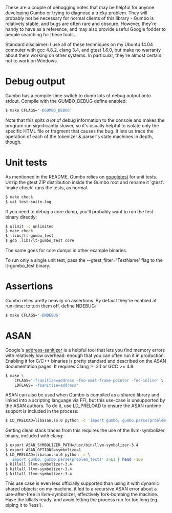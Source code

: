 These are a couple of debugging notes that may be helpful for anyone developing
Gumbo or trying to diagnose a tricky problem.  They will probably not be
necessary for normal clients of this library - Gumbo is relatively stable, and
bugs are often rare and obscure.  However, they're handy to have as a reference,
and may also provide useful Google fodder to people searching for these tools.

Standard disclaimer: I use all of these techniques on my Ubuntu 14.04 computer
with gcc 4.8.2, clang 3.4, and gtest 1.6.0, but make no warranty about them
working on other systems.  In particular, they're almost certain not to work on
Windows.

Debug output
============

Gumbo has a compile-time switch to dump lots of debug output onto stdout.
Compile with the GUMBO_DEBUG define enabled:

```bash
$ make CFLAGS='-DGUMBO_DEBUG'
```

Note that this spits *a lot* of debug information to the console and makes the
program run significantly slower, so it's usually helpful to isolate only the
specific HTML file or fragment that causes the bug.  It lets us trace the
operation of each of the tokenizer & parser's state machines in depth, though.

Unit tests
==========

As mentioned in the README, Gumbo relies on [googletest][] for unit tests.
Unzip the gtest ZIP distribution inside the Gumbo root and rename it 'gtest'.
'make check' runs the tests, as normal.

```bash
$ make check
$ cat test-suite.log
```

If you need to debug a core dump, you'll probably want to run the test binary
directly:

```bash
$ ulimit -c unlimited
$ make check
$ .libs/lt-gumbo_test
$ gdb .libs/lt-gumbo_test core
```

The same goes for core dumps in other example binaries.

To run only a single unit test, pass the --gtest_filter='TestName' flag to the
lt-gumbo_test binary.

Assertions
==========

Gumbo relies pretty heavily on assertions.  By default they're enabled at
run-time: to turn them off, define NDEBUG:

```bash
$ make CFLAGS='-DNDEBUG'
```

ASAN
====

Google's [address-sanitizer][] is a helpful tool that lets you find memory
errors with relatively low overhead: enough that you can often run it in
production.  Enabling it for C/C++ binaries is pretty standard and described on
the ASAN documentation pages.  It requires Clang >=3.1 or GCC >= 4.8.

```bash
$ make \
    CFLAGS='-fsanitize=address -fno-omit-frame-pointer -fno-inline' \
    LDFLAGS='-fsanitize=address'
```

ASAN can also be used when Gumbo is compiled as a shared library and linked into
a scripting language via FFI, but this use-case is unsupported by the ASAN
authors.  To do it, use LD_PRELOAD to ensure the ASAN runtime support is
included in the process:

```bash
$ LD_PRELOAD=libasan.so.0 python -c 'import gumbo; gumbo.parse(problem_text)'
```

Getting clean stack traces from this requires the use of the llvm-symbolizer
binary, included with clang:

```bash
$ export ASAN_SYMBOLIZER_PATH=/usr/bin/llvm-symbolizer-3.4
$ export ASAN_OPTIONS=symbolize=1
$ LD_PRELOAD=libasan.so.0 python -c \
  'import gumbo; gumbo.parse(problem_text)' 2>&1 | head -100
$ killall llvm-symbolizer-3.4
$ killall llvm-symbolizer-3.4
$ killall llvm-symbolizer-3.4
```

This use case is even less officially supported than using it with dynamic
shared objects; on my machine, it led to a recursive ASAN error about a
use-after-free in llvm-symbolizer, effectively fork-bombing the machine.  Have
the killalls ready, and avoid letting the process run for too long (eg. piping
it to 'less').

[googletest]: https://code.google.com/p/googletest/
[address-sanitizer]: https://code.google.com/p/address-sanitizer/
